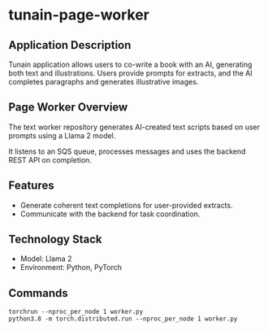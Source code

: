 # tunain-page-worker

## Application Description

Tunain application allows users to co-write a book with an AI, generating both text and illustrations. Users provide prompts for extracts, and the AI completes paragraphs and generates illustrative images.

## Page Worker Overview

The text worker repository generates AI-created text scripts based on user prompts using a Llama 2 model.

It listens to an SQS queue, processes messages and uses the backend REST API on completion.

## Features

- Generate coherent text completions for user-provided extracts.
- Communicate with the backend for task coordination.

## Technology Stack

- Model: Llama 2
- Environment: Python, PyTorch

## Commands

```
torchrun --nproc_per_node 1 worker.py
python3.8 -m torch.distributed.run --nproc_per_node 1 worker.py
```
